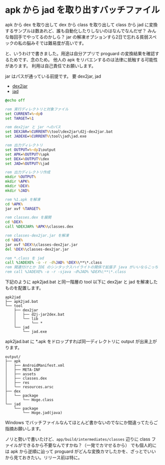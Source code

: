 # apk から jad を取り出すバッチファイル

apk から dex を取り出して dex から class を取り出して class から jad に変換するサンプルは数あれど、誰も自動化したりしないのはなんでなんだぜ？
みんな毎回手でやってるのかしら？
jar の解凍オプションすら2日で忘れる貧弱スペックの私の脳みそでは難易度が高いです。

と、いうわけで書きました。用途は自分アプリで proguard の変換結果を確認するためです、念のため。
他人の apk をリバエンするのは法律に抵触する可能性があります。
利用は自己責任でお願いします。

jar はパスが通っている前提です。
要 dex2jar, jad

- [dex2jar](https://github.com/pxb1988/dex2jar)
- [jad](http://varaneckas.com/jad/)

```bat:apk2jad.bat
@echo off

rem 実行ディレクトリと対象ファイル
set CURRENT=%~dp0
set TARGET=%1

rem dex2jar と jar へのパス
set DEXJAR=%CURRENT%\tool\dex2jar\d2j-dex2jar.bat
set JADEXE=%CURRENT%\tool\jad\jad.exe

rem 出力ディレクトリ
set OUTPUT=%~dp1\output
set APK=%OUTPUT%\apk
set DEX=%OUTPUT%\dex
set JAD=%OUTPUT%\jad

rem 出力ディレクトリ作成
mkdir %OUTPUT%
mkdir %APK%
mkdir %DEX%
mkdir %JAD%

rem %1.apk を解凍
cd %APK%
jar xvf %TARGET%

rem classes.dex を展開
cd %DEX%
call %DEXJAR% %APK%\classes.dex

rem classes-dex2jar.jar を解凍
cd %DEX%
jar xvf %DEX%\classes-dex2jar.jar
del %DEX%\classes-dex2jar.jar

rem *.class を jad
call %JADEXE% -o -r -d%JAD% %DEX%\**\*.class
rem 関連付けとか IDE のシンタックスハイライトの関係で拡張子 java がいいならこっち
rem call %JADEXE% -o -r -sjava -d%JAD% %DEX%\**\*.class
```

下記のように apk2jad.bat と同一階層の tool 以下に dex2jar と jad を解凍したものを配置します。

```
apk2jad
├── apk2jad.bat
└── tool
    ├── dex2jar
    │   ├── d2j-jar2dex.bat
    │   └── lib
    │       └── *
    └── jad
        └── jad.exe
```

apk2jad.bat に *.apk をドロップすれば同一ディレクトリに output が出来上がります。

```
output/
├── apk
│   ├── AndroidManifest.xml
│   ├── META-INF
│   ├── assets
│   ├── classes.dex
│   ├── res
│   └── resources.arsc
├── dex
│   └── package
│       └── Hoge.class
└── jad
    └── package
        └── Hoge.jad(java)
```

Windows でバッチファイルなんてほとんど書かないのでなにか間違ってたらご指摘お願いします。

ノリと勢いで書いたけど、`app/build/intermediates/classes` 辺りに class ファイルができるから不要なんですかね？（一発でカマせるから）
でも個人的には apk から逆順に辿って proguard がどんな変換カマしたかを、ざっとでいいから見ておきたい。リリース前は特に。
